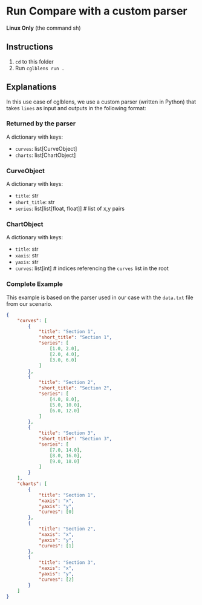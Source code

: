# Run Compare with a custom parser

**Linux Only**
(the command sh)

## Instructions

1. `cd` to this folder
2. Run `cglblens run .`

## Explanations

In this use case of cglblens, we use a custom parser (written in Python) that takes `lines` as input and outputs in the following format:

### Returned by the parser

A dictionary with keys:
- `curves`: list[CurveObject]
- `charts`: list[ChartObject]

### CurveObject
A dictionary with keys:
- `title`: str
- `short_title`: str
- `series`: list[list[float, float]] # list of x,y pairs

### ChartObject
A dictionary with keys:
- `title`: str
- `xaxis`: str
- `yaxis`: str
- `curves`: list[int] # indices referencing the `curves` list in the root

### Complete Example

This example is based on the parser used in our case with the `data.txt` file from our scenario.

```json
{
    "curves": [
        {
            "title": "Section 1",
            "short_title": "Section 1",
            "series": [
                [1.0, 2.0],
                [2.0, 4.0],
                [3.0, 6.0]
            ]
        },
        {
            "title": "Section 2",
            "short_title": "Section 2",
            "series": [
                [4.0, 8.0],
                [5.0, 10.0],
                [6.0, 12.0]
            ]
        },
        {
            "title": "Section 3",
            "short_title": "Section 3",
            "series": [
                [7.0, 14.0],
                [8.0, 16.0],
                [9.0, 18.0]
            ]
        }
    ],
    "charts": [
        {
            "title": "Section 1",
            "xaxis": "x",
            "yaxis": "y",
            "curves": [0]
        },
        {
            "title": "Section 2",
            "xaxis": "x",
            "yaxis": "y",
            "curves": [1]
        },
        {
            "title": "Section 3",
            "xaxis": "x",
            "yaxis": "y",
            "curves": [2]
        }
    ]
}